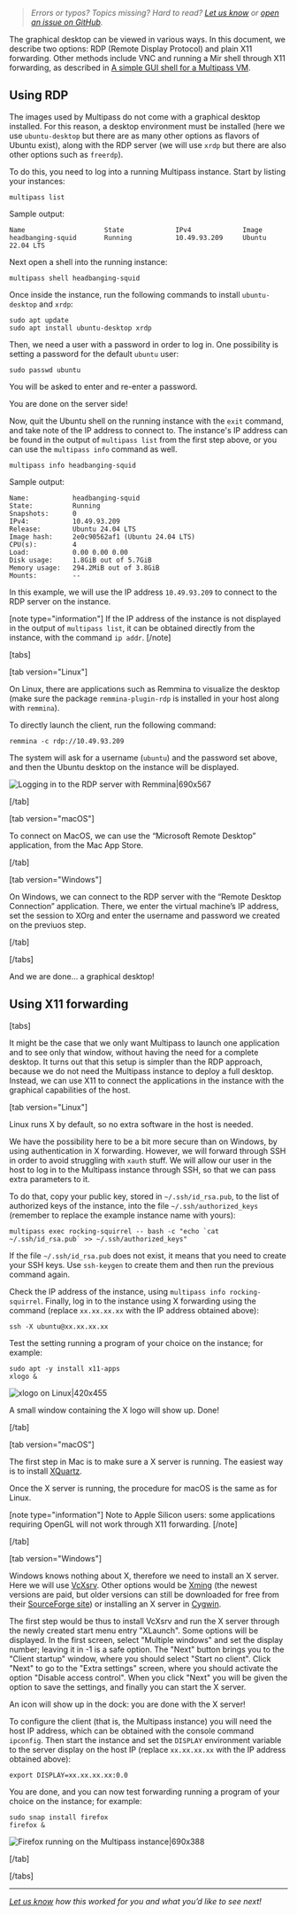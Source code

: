 <!-- New feedback link at the top of each page!
Please don't copy it blindly, first update the URL passed to the form with the current page URL 
-->

> *Errors or typos? Topics missing? Hard to read? <a href="https://docs.google.com/forms/d/e/1FAIpQLSd0XZDU9sbOCiljceh3rO_rkp6vazy2ZsIWgx4gsvl_Sec4Ig/viewform?usp=pp_url&entry.317501128=https://multipass.run/docs/set-up-a-graphical-interface" target="_blank">Let us know</a> or <a href="https://github.com/canonical/multipass/issues/new/choose" target="_blank">open an issue on GitHub</a>.*

<!-- This document combines
https://discourse.ubuntu.com/t/how-to-use-a-desktop-in-multipass/16229
https://discourse.ubuntu.com/t/how-to-use-stand-alone-windows-in-multipass/16340
-->

The graphical desktop can be viewed in various ways. In this document, we describe two options: RDP (Remote Display Protocol) and plain X11 forwarding. Other methods include VNC and running a Mir shell through X11 forwarding, as described in [A simple GUI shell for a Multipass VM](/t/20439).

## Using RDP

The images used by Multipass do not come with a graphical desktop installed. For this reason, a desktop environment must be installed (here we use `ubuntu-desktop` but there are as many other options as flavors of Ubuntu exist), along with the RDP server (we will use `xrdp` but there are also other options such as `freerdp`). 

To do this, you need to log into a running Multipass instance. Start by listing your instances:

```plain
multipass list
```

Sample output:

```plain
Name                    State             IPv4             Image
headbanging-squid       Running           10.49.93.209     Ubuntu 22.04 LTS
```

Next open a shell into the running instance:

```plain
multipass shell headbanging-squid
```

Once inside the instance, run the following commands to install `ubuntu-desktop` and `xrdp`:

```plain
sudo apt update
sudo apt install ubuntu-desktop xrdp
```

Then, we need a user with a password in order to log in. One possibility is setting a password for the default `ubuntu` user:

```plain
sudo passwd ubuntu
```

You will be asked to enter and re-enter a password. 

You are done on the server side!

Now, quit the Ubuntu shell on the running instance with the `exit` command, and take note of the IP address to connect to. The instance's IP address can be found in the output of `multipass list` from the first step above, or you can use the `multipass info` command as well.

```plain
multipass info headbanging-squid
```

Sample output:

```plain
Name:           headbanging-squid
State:          Running
Snapshots:      0
IPv4:           10.49.93.209
Release:        Ubuntu 24.04 LTS
Image hash:     2e0c90562af1 (Ubuntu 24.04 LTS)
CPU(s):         4
Load:           0.00 0.00 0.00
Disk usage:     1.8GiB out of 5.7GiB
Memory usage:   294.2MiB out of 3.8GiB
Mounts:         --
```

In this example, we will use the IP address `10.49.93.209` to connect to the RDP server on the instance.

[note type="information"]
If the IP address of the instance is not displayed in the output of `multipass list`, it can be obtained directly from the instance, with the command `ip addr`.
[/note]

[tabs]

[tab version="Linux"]

On Linux, there are applications such as Remmina to visualize the desktop (make sure the package `remmina-plugin-rdp` is installed in your host along with `remmina`).

To directly launch the client, run the following command:

```plain
remmina -c rdp://10.49.93.209
```

The system will ask for a username (`ubuntu`) and the password set above, and then the Ubuntu desktop on the instance will be displayed.

![Logging in to the RDP server with Remmina|690x567](upload://iNMPPVChbKiM2MIo7sGoHMLctcv.png) 

[/tab]

[tab version="macOS"]

To connect on MacOS, we can use the “Microsoft Remote Desktop” application, from the Mac App Store.

[/tab]

[tab version="Windows"]

On Windows, we can connect to the RDP server with the “Remote Desktop Connection” application. There, we enter the virtual machine’s IP address, set the session to XOrg and enter the username and password we created on the previuos step. 

[/tab]

[/tabs]

And we are done… a graphical desktop!

## Using X11 forwarding

[tabs]

It might be the case that we only want Multipass to launch one application and to see only that window, without having the need for a complete desktop. It turns out that this setup is simpler than the RDP approach, because we do not need the Multipass instance to deploy a full desktop. Instead, we can use X11 to connect the applications in the instance with the graphical capabilities of the host.

[tab version="Linux"]

Linux runs X by default, so no extra software in the host is needed. 

We have the possibility here to be a bit more secure than on Windows, by using authentication in X forwarding. However, we will forward through SSH in order to avoid struggling with `xauth` stuff. We will allow our user in the host to log in to the Multipass instance through SSH, so that we can pass extra parameters to it. 

To do that, copy your public key, stored in `~/.ssh/id_rsa.pub`, to the list of authorized keys of the instance, into the file `~/.ssh/authorized_keys` (remember to replace the example instance name with yours):

```plain
multipass exec rocking-squirrel -- bash -c "echo `cat ~/.ssh/id_rsa.pub` >> ~/.ssh/authorized_keys"
```

If the file `~/.ssh/id_rsa.pub` does not exist, it means that you need to create your SSH keys. Use `ssh-keygen` to create them and then run the previous command again.

Check the IP address of the instance, using `multipass info rocking-squirrel`. Finally, log in to the instance using X forwarding using the command (replace `xx.xx.xx.xx` with the IP address obtained above):

```plain
ssh -X ubuntu@xx.xx.xx.xx
```

Test the setting running a program of your choice on the instance; for example:

```plain
sudo apt -y install x11-apps
xlogo &
```

![xlogo on Linux|420x455](upload://etvJU6k1tfuZ0QsKd4TZM1ogsgR.png) 

A small window containing the X logo will show up. Done!

[/tab]

[tab version="macOS"]

The first step in Mac is to make sure a X server is running. The easiest way is to install [XQuartz](https://www.xquartz.org).

Once the X server is running, the procedure for macOS is the same as for Linux.

[note type="information"]
Note to Apple Silicon users: some applications requiring OpenGL will not work through X11 forwarding.
[/note]

[/tab]

[tab version="Windows"]

Windows knows nothing about X, therefore we need to install an X server. Here we will use [VcXsrv](https://sourceforge.net/projects/vcxsrv/). Other options would be [Xming](http://www.straightrunning.com/XmingNotes/) (the newest versions are paid, but older versions can still be downloaded for free from their [SourceForge site](https://sourceforge.net/projects/xming/)) or installing an X server in [Cygwin](http://cygwin.com/).

The first step would be thus to install VcXsrv and run the X server through the newly created start menu entry "XLaunch". Some options will be displayed. In the first screen, select "Multiple windows" and set the display number; leaving it in -1 is a safe option. The "Next" button brings you to the "Client startup" window, where you should select "Start no client". Click "Next" to go to the "Extra settings" screen, where you should activate the option "Disable access control". When you click "Next" you will be given the option to save the settings, and finally you can start the X server. 

An icon will show up in the dock: you are done with the X server!

To configure the client (that is, the Multipass instance) you will need the host IP address, which can be obtained with the console command `ipconfig`. Then start the instance and set the `DISPLAY` environment variable to the server display on the host IP (replace `xx.xx.xx.xx` with the IP address obtained above):

```plain
export DISPLAY=xx.xx.xx.xx:0.0
```

You are done, and you can now test forwarding running a program of your choice on the instance; for example:

```plain
sudo snap install firefox
firefox &
```

![Firefox running on the Multipass instance|690x388](upload://iy5xIwIRyMXjYqyhefIfdDoXnAi.jpeg)

[/tab]

[/tabs]

---
*<a href="https://docs.google.com/forms/d/e/1FAIpQLSd0XZDU9sbOCiljceh3rO_rkp6vazy2ZsIWgx4gsvl_Sec4Ig/viewform?usp=pp_url&entry.317501128=https://multipass.run/docs/set-up-a-graphical-interface" target="_blank">Let us know</a> how this worked for you and what you’d like to see next!*
